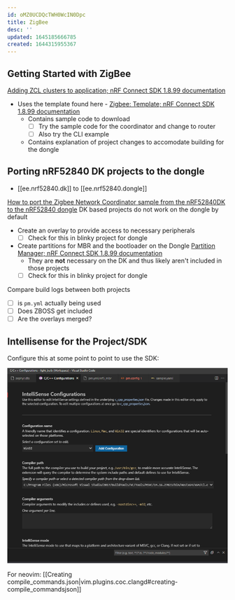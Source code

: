 ```yaml
---
id: oMZ0UCDQcTWH0WcIN0Dpc
title: ZigBee
desc: ''
updated: 1645185666785
created: 1644315955367
---
```



## Getting Started with ZigBee

[Adding ZCL clusters to application; nRF Connect SDK 1.8.99 documentation](https://developer.nordicsemi.com/nRF_Connect_SDK/doc/latest/nrf/ug_zigbee_adding_clusters.html#ug-zigee-adding-clusters)

- Uses the template found here - [Zigbee: Template; nRF Connect SDK 1.8.99 documentation](https://developer.nordicsemi.com/nRF_Connect_SDK/doc/latest/nrf/samples/zigbee/template/README.html#zigbee-template-sample)
  - Contains sample code to download
    - [ ] Try the sample code for the coordinator and change to router
    - [ ] Also try the CLI example
  - Contains explanation of project changes to accomodate building for the dongle


## Porting nRF52840 DK projects to the dongle

- [[ee.nrf52840.dk]] to [[ee.nrf52840.dongle]]

[How to port the Zigbee Network Coordinator sample from the nRF52840DK to the nRF52840 dongle](https://devzone.nordicsemi.com/f/nordic-q-a/84072/how-to-port-the-zigbee-network-coordinator-sample-from-the-nrf52840dk-to-the-nrf52840-dongle)
DK based projects do not work on the dongle by default

- Create an overlay to provide access to necessary peripherals
  - [ ] Check for this in blinky project for dongle
- Create partitions for MBR and the bootloader on the Dongle [Partition Manager; nRF Connect SDK 1.8.99 documentation](https://developer.nordicsemi.com/nRF_Connect_SDK/doc/latest/nrf/scripts/partition_manager/partition_manager.html)
  - They are **not** necessary on the DK and thus likely aren't included in those projects
  - [ ] Check for this in blinky project for dongle

Compare build logs between both projects

- [ ] is `pm.yml` actually being used
- [ ] Does ZBOSS get included
- [ ] Are the overlays merged?

## Intellisense for the Project/SDK

Configure this at some point to point to use the SDK:

![](assets/images/2022-02-09-21-26-05.png)


For neovim: [[Creating compile_commands.json|vim.plugins.coc.clangd#creating-compile_commandsjson]]